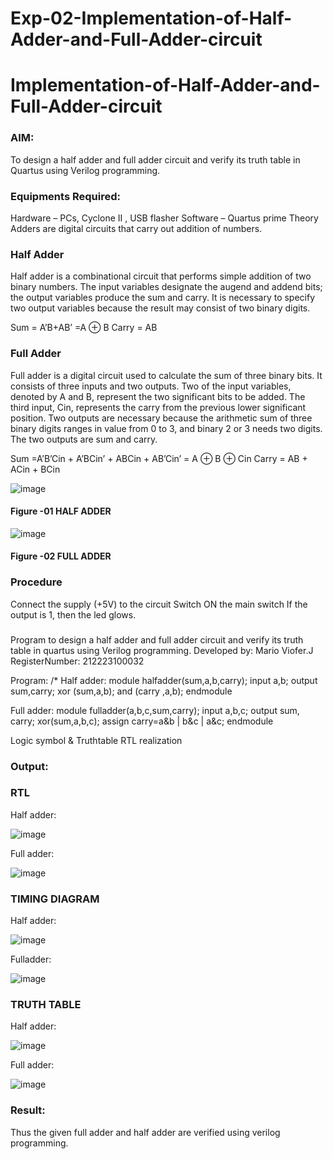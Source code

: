 # Exp-02-Implementation-of-Half-Adder-and-Full-Adder-circuit

# Implementation-of-Half-Adder-and-Full-Adder-circuit
### AIM:
To design a half adder and full adder circuit and verify its truth table in Quartus using Verilog programming.

### Equipments Required:
Hardware – PCs, Cyclone II , USB flasher
Software – Quartus prime
Theory
Adders are digital circuits that carry out addition of numbers.

### Half Adder
Half adder is a combinational circuit that performs simple addition of two binary numbers. The input variables designate the augend and addend bits; the output variables produce the sum and carry. It is necessary to specify two output variables because the result may consist of two binary digits.

Sum = A’B+AB’ =A ⊕ B Carry = AB

### Full Adder
Full adder is a digital circuit used to calculate the sum of three binary bits. It consists of three inputs and two outputs. Two of the input variables, denoted by A and B, represent the two significant bits to be added. The third input, Cin, represents the carry from the previous lower significant position. Two outputs are necessary because the arithmetic sum of three binary digits ranges in value from 0 to 3, and binary 2 or 3 needs two digits. The two outputs are sum and carry.

Sum =A’B’Cin + A’BCin’ + ABCin + AB’Cin’ = A ⊕ B ⊕ Cin Carry = AB + ACin + BCin

 ![image](https://user-images.githubusercontent.com/36288975/163552156-a13e5a56-c638-4110-97d9-8896907c8d25.png)

#### Figure -01 HALF ADDER 


![image](https://user-images.githubusercontent.com/36288975/163552057-b3547877-6d07-45b4-b7e0-bcfebfad9e1d.png)

#### Figure -02 FULL ADDER 

### Procedure

Connect the supply (+5V) to the circuit
Switch ON the main switch
If the output is 1, then the led glows.
### 


Program to design a half adder and full adder circuit and verify its truth table in quartus using Verilog programming.
Developed by: Mario Viofer.J
RegisterNumber:  212223100032

Program:
/*
Half adder:
module halfadder(sum,a,b,carry);
input a,b;
output sum,carry;
xor (sum,a,b);
and (carry ,a,b);
endmodule

Full adder:
module fulladder(a,b,c,sum,carry);
input a,b,c;
output sum, carry;
xor(sum,a,b,c);
assign carry=a&b | b&c | a&c;
endmodule

Logic symbol & Truthtable
RTL realization

### Output:
### RTL
Half adder:

![image](https://github.com/Mario-Viofer-J/Exp-02-Implementation-of-Half-Adder-and-Full-Adder-circuit/assets/144979232/73fe3092-5778-4b45-a055-2415e097ed44)

Full adder:

![image](https://github.com/Mario-Viofer-J/Exp-02-Implementation-of-Half-Adder-and-Full-Adder-circuit/assets/144979232/d70cc2be-d4b8-467c-b056-ec576e1681ff)

### TIMING DIAGRAM
Half adder:

![image](https://github.com/Mario-Viofer-J/Exp-02-Implementation-of-Half-Adder-and-Full-Adder-circuit/assets/144979232/1a2b560c-7cbb-4e52-bf83-70cefedf24ff)

Fulladder:

![image](https://github.com/Mario-Viofer-J/Exp-02-Implementation-of-Half-Adder-and-Full-Adder-circuit/assets/144979232/b44e4539-90e8-4b81-aa72-eb12b12f4443)

### TRUTH TABLE 
Half adder:

![image](https://github.com/Mario-Viofer-J/Exp-02-Implementation-of-Half-Adder-and-Full-Adder-circuit/assets/144979232/6ba3dfb6-d6e1-4620-9edb-722b3d8255cd)

Full adder:

![image](https://github.com/Mario-Viofer-J/Exp-02-Implementation-of-Half-Adder-and-Full-Adder-circuit/assets/144979232/c4630770-a88b-40d5-807c-00203f12e640)

### Result:
Thus the given full adder and half adder are verified using verilog programming.
